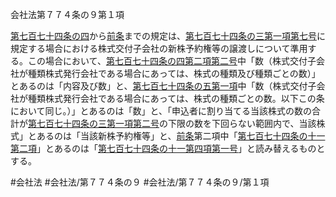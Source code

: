 会社法第７７４条の９第１項

[第七百七十四条の四](会社法＿＿＿＿第７７４条の４)から[前条](会社法＿＿＿＿第７７４条の８第１項)までの規定は、[第七百七十四条の三第一項第七号](会社法＿＿＿＿第７７４条の３第１項第７号)に規定する場合における株式交付子会社の新株予約権等の譲渡しについて準用する。この場合において、[第七百七十四条の四第二項第二号](会社法＿＿＿＿第７７４条の４第２項第２号)中「数（株式交付子会社が種類株式発行会社である場合にあっては、株式の種類及び種類ごとの数）」とあるのは「内容及び数」と、[第七百七十四条の五第一項](会社法＿＿＿＿第７７４条の５第１項)中「数（株式交付子会社が種類株式発行会社である場合にあっては、株式の種類ごとの数。以下この条において同じ。）」とあるのは「数」と、「申込者に割り当てる当該株式の数の合計が[第七百七十四条の三第一項第二号](会社法＿＿＿＿第７７４条の３第１項第２号)の下限の数を下回らない範囲内で、当該株式」とあるのは「当該新株予約権等」と、[前条](会社法＿＿＿＿第７７４条の８第１項)第二項中「[第七百七十四条の十一第二項](会社法＿＿＿＿第７７４条の１１第２項)」とあるのは「[第七百七十四条の十一第四項第一号](会社法＿＿＿＿第７７４条の１１第４項第１号)」と読み替えるものとする。

#会社法
#会社法/第７７４条の９
#会社法/第７７４条の９/第１項
